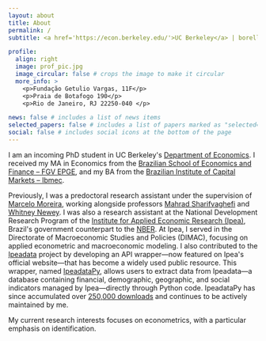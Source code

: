 ```yaml
---
layout: about
title: About
permalink: /
subtitle: <a href='https://econ.berkeley.edu/'>UC Berkeley</a> | borelli@berkeley.edu.

profile:
  align: right
  image: prof_pic.jpg
  image_circular: false # crops the image to make it circular
  more_info: >
    <p>Fundação Getulio Vargas, 11F</p>
    <p>Praia de Botafogo 190</p>
    <p>Rio de Janeiro, RJ 22250-040 </p>

news: false # includes a list of news items
selected_papers: false # includes a list of papers marked as "selected={true}"
social: false # includes social icons at the bottom of the page
---
```


I am an incoming PhD student in UC Berkeley's [Department of Economics](https://econ.berkeley.edu/). I received my MA in Economics from the [Brazilian School of Economics and Finance – FGV EPGE](https://epge.fgv.br/), and my BA from the [Brazilian Institute of Capital Markets – Ibmec](https://en.wikipedia.org/wiki/Ibmec).

Previously, I was a predoctoral research assistant under the supervision of [Marcelo Moreira](https://sites.google.com/site/moreiramarceloj/), working alongside professors [Mahrad Sharifvaghefi](https://sites.google.com/site/moreiramarceloj/) and [Whitney Newey](https://economics.mit.edu/people/faculty/whitney-newey). I was also a research assistant at the National Development Research Program of the [Institute for Applied Economic Research (Ipea)](http://www.ipeadata.gov.br/Default.aspx), Brazil's government counterpart to the [NBER](https://en.wikipedia.org/wiki/National_Bureau_of_Economic_Research). At Ipea, I served in the Directorate of Macroeconomic Studies and Policies (DIMAC), focusing on applied econometric and macroeconomic modeling. I also contributed to the [Ipeadata](http://www.ipeadata.gov.br/Default.aspx) project by developing an API wrapper—now featured on Ipea's official website—that has become a widely used public resource. This wrapper, named [IpeadataPy](https://github.com/luanborelli/ipeadatapy), allows users to extract data from Ipeadata—a database containing financial, demographic, geographic, and social indicators managed by Ipea—directly through Python code. IpeadataPy has since accumulated over [250,000 downloads](https://www.pepy.tech/projects/ipeadatapy) and continues to be actively maintained by me.

My current research interests focuses on econometrics, with a particular emphasis on identification.

